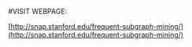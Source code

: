 #VISIT WEBPAGE:

[http://snap.stanford.edu/frequent-subgraph-mining/](http://snap.stanford.edu/frequent-subgraph-mining/)